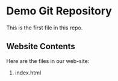 # Demo Git Repository

This is the first file in this repo.

## Website Contents

Here are the files in our web-site:

1. index.html


